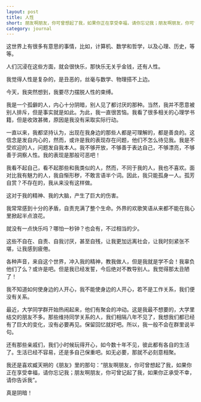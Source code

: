 ```yaml
---
layout: post
title: 人性
short: 朋友啊朋友，你可曾想起了我，如果你正在享受幸福，请你忘记我；朋友啊朋友，你可曾记起了我，如果你正承受不幸，请你告诉我
category: journal
---
```


这世界上有很多有意思的事情，比如，计算机、数学和哲学，以及心理、历史，等等。

人们沉浸在这些方面，就会很快乐，那快乐无关乎金钱，还有人性。

我觉得人性是复杂的，是丑恶的，丝毫与数学、物理搭不上边。

今天，我突然想到，我要尽力摆脱人性的束缚。

我是一个孤僻的人，内心十分阴暗，别人见了都讨厌的那种。当然，我并不愿意被别人排斥，但是事实就是如此。为此，我一直很苦恼。我看了很多相关的心理学书籍，但是收效甚微，原因是我没有采取实际行动。

一直以来，我都坚持认为，出现在我身边的那些人都是可理解的，都是善良的。这信念是发自内心的，然而，或许是我的表现存在问题，他们不怎么待见我。我是不受欢迎的人，问题发自我本人。我不够开放，不够善于表达自己，不够漂亮，不够善于洞察人性。我的表现是那般可恶吧！

我看不起自己，看不起那些和我类似的人，然而，不同于我的人，我也不喜欢。面对比我有魅力的人，我自惭形秽，不敢言语半个词。因此，我只能孤身一人。孤芳自赏？不存在的，我从来没有这样做。

这对于我的精神、我的大脑，产生了巨大的伤害。

我常常感到十分的矛盾，自责充满了整个生命。外界的欢歌笑语从来都不能在我心里掀起半点浪花。

就没有一点快乐吗？哪怕一秒钟？也会有，不过相当的少。

这些不自在、自责、自我讨厌，甚至自残，让我更加远离社会，让我时刻紧张不堪，让我感到疲倦。

各种声音，来自这个世界，冲入我的精神，教我做人，但是我就是学不会！我辜负他们了么？或许是吧。但是我已经发誓，今后绝对不教导别人。我觉得那太丑陋了！

我不知道如何使身边的人开心，我不能使身边的人开心，若不是工作关系，我们便没有关系。

最近，大学同学群开始热闹起来，他们有聚会的冲动。这是我最不想要的，大学里结交的朋友不多。那些维持同学关系的人，我们相隔八年不见了，我想我们都已经有了巨大的变化，没有必要再见。保留回忆就好吧。所以，我一般不会在群里说半句。

还有那些亲戚们，我们小时候玩得开心，如今数十年不见，彼此都有各自的生活了。生活已经不容易，还是多自己保重吧。如无必要，那就不必刻意相聚。

我还是喜欢臧天朔的《朋友》里的那句：“朋友啊朋友，你可曾想起了我，如果你正在享受幸福，请你忘记我；朋友啊朋友，你可曾记起了我，如果你正承受不幸，请你告诉我”。

真是阴暗！
